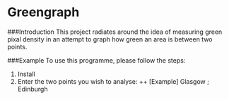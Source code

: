 Greengraph
=============================================

###Introduction
This project radiates around the idea of measuring green pixal density in an attempt to graph how green an area is between two points. 


###Example
To use this programme, please follow the steps:
1. Install
2. Enter the two points you wish to analyse:
++ [Example] Glasgow ; Edinburgh 